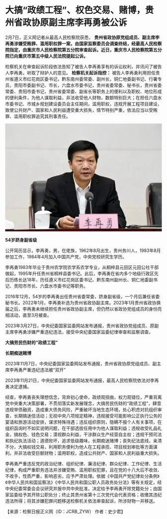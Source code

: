 # 大搞“政绩工程”、权色交易、赌博，贵州省政协原副主席李再勇被公诉

2月7日，正义网记者从最高人民检察院获悉，
**贵州省政协原党组成员、副主席李再勇涉嫌受贿罪、滥用职权罪一案，由国家监察委员会调查终结，经最高人民检察院指定，由重庆市人民检察院第五分院审查起诉。近日，重庆市人民检察院第五分院已向重庆市第五中级人民法院提起公诉。**

检察机关在审查起诉阶段依法告知了被告人李再勇享有的诉讼权利，并讯问了被告人李再勇，听取了辩护人的意见。 **检察机关起诉指控：**
被告人李再勇利用担任贵州省遵义市红花岗区委书记，黔东南州委常委、副州长，铜仁地委副书记、行署专员，贵阳市委副书记、市长，六盘水市委书记，贵州省委常委、秘书长，贵州省委常委、贵阳市委书记，贵州省委常委、副省长等职务上的便利以及职权、地位形成的便利条件，为他人谋取利益，非法收受他人财物，数额特别巨大；在担任六盘水市委书记、市城乡规划建设委员会主任期间，滥用职权，违规开展工程项目建设，致使公共财产、国家和人民利益遭受重大损失，情节特别严重，依法应当以受贿罪、滥用职权罪追究其刑事责任。

![dda5a646980af12df232df8d3c787bb4.jpg](https://raw.githubusercontent.com/qqhsx/qqnews_image/main/2024/02/07/大搞“政绩工程”、权色交易、赌博，贵州省政协原副主席李再勇被公诉/dda5a646980af12df232df8d3c787bb4.jpg)

**54岁跻身副省级**

公开简历显示，李再勇，男，仡佬族，1962年8月出生，贵州务川人，1983年8月参加工作，1984年4月加入中国共产党，中央党校研究生学历。

李再勇1983年毕业于贵州农学院农学系农学专业，从桐梓县元田区元田公社干部做起，1995年升任贵州省桐梓县委书记。此后，李再勇在省内多个地级行政区先后历练长达18年，历任遵义市红花岗区委书记、黔东南州副州长、铜仁地委副书记、贵阳市市长、六盘水市委书记等职务。

2016年12月，54岁的李再勇出任贵州省委常委，跻身副省级，一个月后兼任省委秘书长。2022年1月，李再勇补选为贵州省政协副主席。2023年1月贵州省政协换届之后，李再勇未继续担任贵州省政协副主席，但仍然以省政协党组成员的身份亮相活动，直至3月被查。

2023年3月27日，中央纪委国家监委网站发布通报，贵州省政协党组成员、原副主席李再勇涉嫌严重违纪违法，接受中央纪委国家监委纪律审查和监察调查。

**大搞劳民伤财的“政绩工程”**

**长期痴迷赌博**

2023年11月7日，中央纪委国家监委网站发布通报，贵州省政协原党组成员、副主席李再勇严重违纪违法被“双开”

2023年11月21日，中央纪委国家监委网站发布通报，最高人民检察院依法对李再勇决定逮捕。

经查，李再勇丧失理想信念，背弃初心使命，政绩观扭曲，权力观错位，严重背离党中央重大决策部署，不贯彻落实新发展理念，大搞劳民伤财的“政绩工程”，肆意违规举债融资，造成重大债务风险，严重破坏当地生态环境，处心积虑对抗组织审查，长期搞迷信活动；无视中央八项规定精神，违规接受可能影响公正执行公务的宴请和旅游活动安排，谋求特殊待遇；违反组织原则，隐瞒不报个人有关事项，在组织函询时不如实说明问题，在干部选拔任用中为他人谋取利益；违规收受礼品礼金，搞权色、钱色交易；漠视群众利益，干涉群众生产经营自主权；违规干预司法和执纪执法活动；道德败坏，追求低级趣味，长期痴迷赌博；丧失纪法底线，亲清不分，大搞权钱交易，利用职务便利为他人在工程承揽、项目规划审批等方面谋利，并非法收受巨额财物；滥用职权，造成公共财产、国家和人民利益重大损失。

李再勇严重违反党的政治纪律、组织纪律、廉洁纪律、群众纪律、工作纪律、生活纪律，构成严重职务违法并涉嫌受贿、滥用职权犯罪，且在党的十八大后不收敛、不收手，性质严重，影响恶劣，应予严肃处理。依据《中国共产党纪律处分条例》《中华人民共和国监察法》《中华人民共和国公职人员政务处分法》等有关规定，经中央纪委常委会会议研究并报中共中央批准，决定给予李再勇开除党籍处分；由国家监委给予其开除公职处分；终止其贵州省第十三次党代会代表资格；收缴其违纪违法所得；将其涉嫌犯罪问题移送检察机关依法审查起诉，所涉财物一并移送。

【来源：检察日报正义网（ID：JCRB_ZYW） 作者：史少君】

